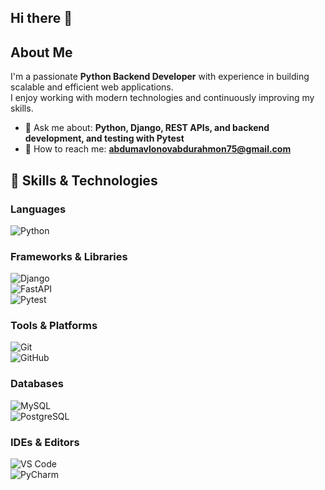 ## Hi there 👋


## About Me  
I'm a passionate **Python Backend Developer** with experience in building scalable and efficient web applications.  
I enjoy working with modern technologies and continuously improving my skills. 
- 💬 Ask me about: **Python, Django, REST APIs, and backend development, and testing with Pytest**
- 📧 How to reach me: **abdumavlonovabdurahmon75@gmail.com**  

## 🔧 Skills & Technologies  

### Languages  
![Python](https://img.shields.io/badge/-Python-blue?style=flat-square&logo=python)  

### Frameworks & Libraries  
![Django](https://img.shields.io/badge/-Django-green?style=flat-square&logo=django)  
![FastAPI](https://img.shields.io/badge/-FastAPI-teal?style=flat-square&logo=fastapi)  
![Pytest](https://img.shields.io/badge/-Pytest-yellow?style=flat-square&logo=pytest)

### Tools & Platforms  
![Git](https://img.shields.io/badge/-Git-red?style=flat-square&logo=git)  
![GitHub](https://img.shields.io/badge/-GitHub-black?style=flat-square&logo=github)  
 
### Databases  
![MySQL](https://img.shields.io/badge/-MySQL-lightblue?style=flat-square&logo=mysql)  
![PostgreSQL](https://img.shields.io/badge/-PostgreSQL-blue?style=flat-square&logo=postgresql)  

### IDEs & Editors  
![VS Code](https://img.shields.io/badge/-VS%20Code-blue?style=flat-square&logo=visual-studio-code)  
![PyCharm](https://img.shields.io/badge/-PyCharm-green?style=flat-square&logo=pycharm)  


